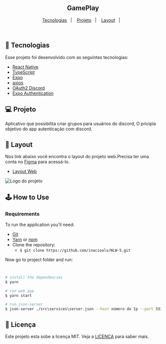 <h2 align="center">
  GamePlay
</h2>


<p align="center">
  <a href="#-tecnologias">Tecnologias</a>&nbsp;&nbsp;&nbsp;|&nbsp;&nbsp;&nbsp;
  <a href="#-projeto">Projeto</a>&nbsp;&nbsp;&nbsp;|&nbsp;&nbsp;&nbsp;
  <a href="#-layout">Layout</a>&nbsp;&nbsp;&nbsp;|&nbsp;&nbsp;&nbsp;
</p>


<br>


## 🚀 Tecnologias

Esse projeto foi desenvolvido com as seguintes tecnologias:

- [React Native](https://reactnative.dev/)
- [TypeScript](https://www.typescriptlang.org/)
- [Expo](https://expo.io/)
- [axios](https://github.com/axios/axios)
- [OAuth2 Discord](https://discord.com/developers/docs/topics/oauth2)
- [Expo Authentication](https://docs.expo.io/guides/authentication)

## 💻 Projeto

Aplicativo que possibilita criar grupos para usuários do discord, O pricipla objetivo do app autenticação com discord.


## 🔖 Layout

Nos link abaixo você encontra o layout do projeto web.Precisa ter uma conta no [Figma](http://figma.com/) para acessá-lo.

- [Layout Web](https://www.figma.com/file/JOlay8zxLHbqEY8IKT7fZn/GamePlay---NLW-Together-(Copy)?node-id=58913%3A83)


<img alt="Logo do projeto" src="/assets/Plant-Gif.gif" />


## :joystick: How to Use

### Requirements

To run the application you'll need:
* [Git](https://git-scm.com)
* [Yarn](https://yarnpkg.com/) or [npm](https://www.npmjs.com/)
* Clone the repository:
  * ```$ git clone https://github.com/inacioalv/NLW-5.git ```


Now go to project folder and run:


```bash


# install the dependencies
$ yarn

# run web app
$ yarn start

# run json-server
$ json-server ./src\services\server.json --host número do Ip --port 3333 --delay 700
```




## 📝 Licença

Este projeto esta sobe a licença MIT. Veja a [LICENÇA](https://opensource.org/licenses/MIT) para saber mais.
